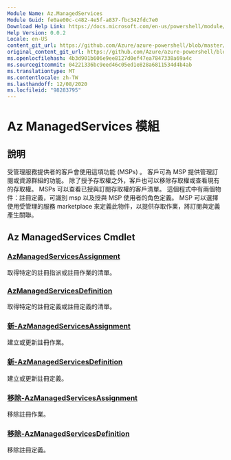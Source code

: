```yaml
---
Module Name: Az.ManagedServices
Module Guid: fe0ae00c-c482-4e5f-a837-fbc342fdc7e0
Download Help Link: https://docs.microsoft.com/en-us/powershell/module/az.managedservices
Help Version: 0.0.2
Locale: en-US
content_git_url: https://github.com/Azure/azure-powershell/blob/master/src/ManagedServices/ManagedServices/help/Az.ManagedServices.md
original_content_git_url: https://github.com/Azure/azure-powershell/blob/master/src/ManagedServices/ManagedServices/help/Az.ManagedServices.md
ms.openlocfilehash: 4b3d901b606e9ee8127d0ef47ea7847338a69a4c
ms.sourcegitcommit: 04221336bc9eed46c05ed1e828a6811534d4b4ab
ms.translationtype: MT
ms.contentlocale: zh-TW
ms.lasthandoff: 12/08/2020
ms.locfileid: "98283795"
---
```

# Az ManagedServices 模組
## 說明
受管理服務提供者的客戶會使用這項功能 (MSPs) 。 客戶可為 MSP 提供管理訂閱或資源群組的功能。 除了授予存取權之外，客戶也可以移除存取權或查看現有的存取權。 MSPs 可以查看已授與訂閱存取權的客戶清單。 這個程式中有兩個物件：註冊定義，可識別 msp 以及授與 MSP 使用者的角色定義。 MSP 可以選擇使用受管理的服務 marketplace 來定義此物件，以提供存取作業，將訂閱與定義產生關聯。

## Az ManagedServices Cmdlet
### [AzManagedServicesAssignment](Get-AzManagedServicesAssignment.md)
取得特定的註冊指派或註冊作業的清單。

### [AzManagedServicesDefinition](Get-AzManagedServicesDefinition.md)
取得特定的註冊定義或註冊定義的清單。

### [新-AzManagedServicesAssignment](New-AzManagedServicesAssignment.md)
建立或更新註冊作業。

### [新-AzManagedServicesDefinition](New-AzManagedServicesDefinition.md)
建立或更新註冊定義。

### [移除-AzManagedServicesAssignment](Remove-AzManagedServicesAssignment.md)
移除註冊作業。

### [移除-AzManagedServicesDefinition](Remove-AzManagedServicesDefinition.md)
移除註冊定義。
